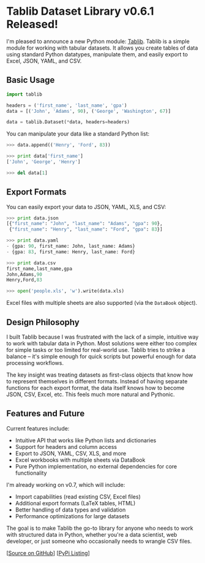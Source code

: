 # Tablib Dataset Library v0.6.1 Released!

I'm pleased to announce a new Python module: [Tablib](http://github.com/kennethreitz/tablib). Tablib is a simple module for working with tabular datasets. It allows you create tables of data using standard Python datatypes, manipulate them, and easily export to Excel, JSON, YAML, and CSV.

## Basic Usage

```python
import tablib

headers = ('first_name', 'last_name', 'gpa')
data = [('John', 'Adams', 90), ('George', 'Washington', 67)]

data = tablib.Dataset(*data, headers=headers)
```

You can manipulate your data like a standard Python list:

```python
>>> data.append(('Henry', 'Ford', 83))

>>> print data['first_name']
['John', 'George', 'Henry']

>>> del data[1]
```

## Export Formats

You can easily export your data to JSON, YAML, XLS, and CSV:

```python
>>> print data.json
[{"first_name": "John", "last_name": "Adams", "gpa": 90},
 {"first_name": "Henry", "last_name": "Ford", "gpa": 83}]

>>> print data.yaml
- {gpa: 90, first_name: John, last_name: Adams}
- {gpa: 83, first_name: Henry, last_name: Ford}

>>> print data.csv
first_name,last_name,gpa
John,Adams,90
Henry,Ford,83

>>> open('people.xls', 'w').write(data.xls)
```

Excel files with multiple sheets are also supported (via the `DataBook` object).

## Design Philosophy

I built Tablib because I was frustrated with the lack of a simple, intuitive way to work with tabular data in Python. Most solutions were either too complex for simple tasks or too limited for real-world use. Tablib tries to strike a balance – it's simple enough for quick scripts but powerful enough for data processing workflows.

The key insight was treating datasets as first-class objects that know how to represent themselves in different formats. Instead of having separate functions for each export format, the data itself knows how to become JSON, CSV, Excel, etc. This feels much more natural and Pythonic.

## Features and Future

Current features include:
- Intuitive API that works like Python lists and dictionaries
- Support for headers and column access
- Export to JSON, YAML, CSV, XLS, and more
- Excel workbooks with multiple sheets via DataBook
- Pure Python implementation, no external dependencies for core functionality

I'm already working on v0.7, which will include:
- Import capabilities (read existing CSV, Excel files)
- Additional export formats (LaTeX tables, HTML)
- Better handling of data types and validation
- Performance optimizations for large datasets

The goal is to make Tablib the go-to library for anyone who needs to work with structured data in Python, whether you're a data scientist, web developer, or just someone who occasionally needs to wrangle CSV files.

[[Source on GitHub](http://github.com/kennethreitz/tablib)] [[PyPi Listing](http://pypi.python.org/pypi/tablib)]